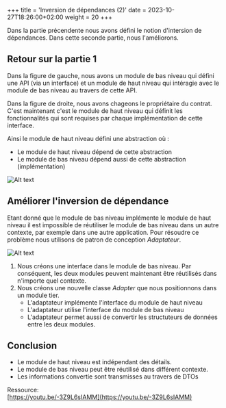 +++
title = 'Inversion de dépendances (2)'
date = 2023-10-27T18:26:00+02:00
weight = 20
+++

Dans la partie précendente nous avons défini le notion d'intersion de dépendances. Dans cette seconde partie, nous l'améliorons.

## Retour sur la partie 1
Dans la figure de gauche, nous avons un module de bas niveau qui défini une API (via un interface) et un module de haut niveau qui intéragie avec le module de bas niveau au travers de cette API.

Dans la figure de droite, nous avons chageons le propriétaire du contrat. C'est maintenant c'est le module de haut niveau qui définit les fonctionnalités qui sont requises par chaque implémentation de cette interface.

Ainsi le module de haut niveau défini une abstraction où :
- Le module de haut niveau dépend de cette abstraction
- Le module de bas niveau dépend aussi de cette abstraction (implémentation)

![Alt text](../../images/DI2-1.png)

## Améliorer l'inversion de dépendance
Etant donné que le module de bas niveau implémente le module de haut niveau il est impossible de réutiliser le module de bas niveau dans un autre contexte, par exemple dans une autre application. Pour résoudre ce problème nous utilisons de patron de conception *Adaptateur*.

![Alt text](../../images/DI2-2.png)

1. Nous créons une interface dans le module de bas niveau. Par conséquent, les deux modules peuvent maintenant être réutilisés dans n'importe quel contexte.
2. Nous créons une nouvelle classe *Adapter* que nous positionnons dans un module tier. 
    - L'adaptateur implémente l'interface du module de haut niveau
    - L'adaptateur utilise l'interface du module de bas niveau
    - L'adaptateur permet aussi de convertir les structuteurs de données entre les deux modules.


## Conclusion
- Le module de haut niveau est indépendant des détails.  
- Le module de bas niveau peut être réutilisé dans différent contexte.
- Les informations convertie sont transmisses au travers de DTOs


Ressource:  
[https://youtu.be/-3Z9L6sIAMM](https://youtu.be/-3Z9L6sIAMM)